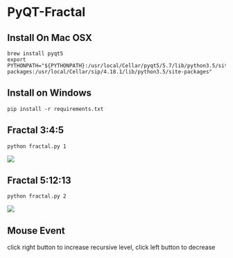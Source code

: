 # PyQT-Fractal

## Install On Mac OSX

	brew install pyqt5
	export PYTHONPATH="${PYTHONPATH}:/usr/local/Cellar/pyqt5/5.7/lib/python3.5/site-packages:/usr/local/Cellar/sip/4.18.1/lib/python3.5/site-packages"

## Install on Windows

	pip install -r requirements.txt

## Fractal 3:4:5

	python fractal.py 1
	
![](http://i.imgur.com/jnbBdld.png)

## Fractal 5:12:13

	python fractal.py 2
	
![](http://i.imgur.com/eZjnWDl.png)

## Mouse Event

click right button to increase recursive level, click left button to decrease
